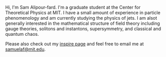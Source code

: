 Hi, I'm Sam Alipour-fard. I'm a graduate student at the Center for Theoretical Physics at MIT. I have a small amount of experience in particle phenomenology and am currently studying the physics of jets. I am alsot generally interested in the mathematical structure of field theory including gauge theories, solitons and instantons, supersymmetry, and classical and quantum chaos.

Please also check out my [inspire page](https://inspirehep.net/authors/1729088) and feel free to email me at [samuelaf@mit.edu](mailto:samuelaf@mit.edu).
